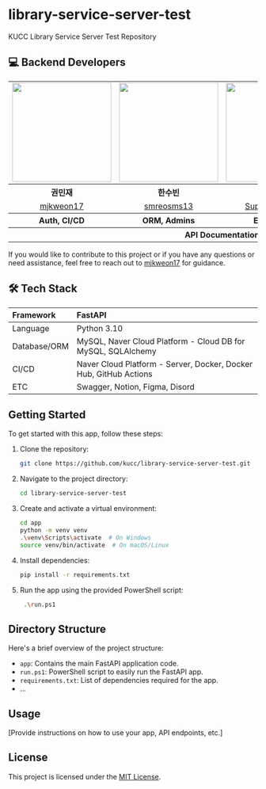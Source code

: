 # library-service-server-test

KUCC Library Service Server Test Repository

## 💻 Backend Developers

<table align="center" style = "table-layout: auto; width: 100%; table-layout: fixed;">
  <tr>
    <td>
       <img width="200" src = "https://avatars.githubusercontent.com/u/75142329?v=4" />
    </td>
    <td>
      <img width="200" src = "https://avatars.githubusercontent.com/u/76930385?v=4"/>
    </td>
        <td>
      <img width="200" src = "https://avatars.githubusercontent.com/u/74053211?v=4"/>
    </td>
        <td>
      <img width="200" src = "https://avatars.githubusercontent.com/u/68099714?v=4"/>
    </td>
  </tr> 
  <tr>
    <th align="center">권민재</th>
    <th align="center">한수빈</th>
    <th align="center">박진권</th>
    <th align="center">안준현</th>
  </tr>
  <tr>
    <td align="center">
      <a href="https://github.com/mjkweon17">mjkweon17</a>
    </td>
    <td align="center">
      <a href="https://github.com/smreosms13">smreosms13</a>
    </td>
        <td align="center">
      <a href="https://github.com/Supernova0417">Supernova0417</a>
    </td>
        <td align="center">
      <a href="https://github.com/DDididingding">DDididingding</a>
    </td>
  </tr>
  <tr>
    <th align="center">Auth, CI/CD</th>
    <th align="center">ORM, Admins</th>
    <th align="center">ERD, Books</th>
    <th align="center">ERD</th>
  </tr>
  <tr>
    <th align="center" colspan="4">API Documentation</th>
  </tr>
</table>

If you would like to contribute to this project or if you have any questions or need assistance, feel free to reach out to [mjkweon17](https://github.com/mjkweon17) for guidance.

## 🛠 Tech Stack
| Framework | FastAPI |
|:---|:---|
| Language | Python 3.10 |
| Database/ORM | MySQL, Naver Cloud Platform - Cloud DB for MySQL, SQLAlchemy |
| CI/CD | Naver Cloud Platform - Server, Docker, Docker Hub, GitHub Actions |
| ETC | Swagger, Notion, Figma, Disord |

## Getting Started

To get started with this app, follow these steps:

1. Clone the repository: 
    ```bash
    git clone https://github.com/kucc/library-service-server-test.git
    ```
2. Navigate to the project directory:
    ```bash
    cd library-service-server-test
    ```
3. Create and activate a virtual environment: 
    ```bash
    cd app
    python -m venv venv
    .\venv\Scripts\activate  # On Windows
    source venv/bin/activate  # On macOS/Linux
    ```
4. Install dependencies: 
    ```bash
    pip install -r requirements.txt
    ```
5. Run the app using the provided PowerShell script:
    ```bash
     .\run.ps1
    ```

## Directory Structure

Here's a brief overview of the project structure:

- `app`: Contains the main FastAPI application code.
- `run.ps1`: PowerShell script to easily run the FastAPI app.
- `requirements.txt`: List of dependencies required for the app.
- ...

## Usage

[Provide instructions on how to use your app, API endpoints, etc.]

## License

This project is licensed under the [MIT License](LICENSE).